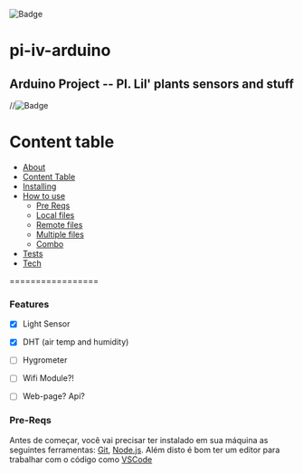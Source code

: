 ![Badge](https://img.shields.io/github/license/theFelps/pi-iv-arduino)
# pi-iv-arduino

## Arduino Project -- PI. Lil' plants sensors and stuff

//![Badge](https://img.shields.io/david/dev/test/test)

Content table
=================
<!--ts-->
   * [About](#About)
   * [Content Table](#content-table)
   * [Installing](#install)
   * [How to use](#how-to-use)
      * [Pre Reqs](#pre-reqs)
      * [Local files](#local-files)
      * [Remote files](#remote-files)
      * [Multiple files](#multiple-files)
      * [Combo](#combo)
   * [Tests](#tests)
   * [Tech](#tech)
<!--te-->

=================

### Features

- [x] Light Sensor
- [x] DHT (air temp and humidity)
- [ ] Hygrometer
- [ ] Wifi Module?!
- [ ] Web-page? Api?


### Pre-Reqs

Antes de começar, você vai precisar ter instalado em sua máquina as seguintes ferramentas:
[Git](https://git-scm.com), [Node.js](https://nodejs.org/en/). 
Além disto é bom ter um editor para trabalhar com o código como [VSCode](https://code.visualstudio.com/)



